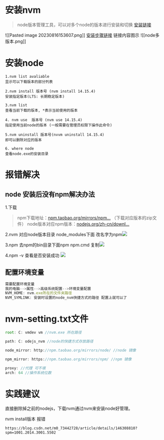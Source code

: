 # 安装nvm
> node版本管理工具，可以对多个node的版本进行安装和切换 [安装链接](https://github.com/coreybutler/nvm-windows/releases)


![[Pasted image 20230816153607.png]]
[安装步骤链接](http://wed.xjx100.cn/news/225558.html?action=onClick)
链接内容图示
![[node多版本.png]]
# 安装node

```text
1.nvm list avaliable 
显示可以下载版本的部分列表

2.nvm install 版本号 (nvm install 14.15.4) 
安装指定版本(LTS: 长期稳定版本)

3.nvm list
查看当前下载的版本, *表示当前使用的版本

4. nvm use  版本号 (nvm use 14.15.4) 
指定使用当前node的版本 (一般需要在管理员权限下操作此命令)

5.nvm uninstall 版本号(nvvm uninstall 14.15.4)
即可以删除对应的版本

6. where node 
查看node.exe的安装目录
```

# 报错解决
## node 安装后没有npm解决办法
1.下载

> npm下载地址：[npm.taobao.org/mirrors/npm…](http://npm.taobao.org/mirrors/npm/ "http://npm.taobao.org/mirrors/npm/") （下载对应版本的zip文件）  
> node版本对应npm版本：[nodejs.org/zh-cn/downl…](https://nodejs.org/zh-cn/download/releases/ "https://nodejs.org/zh-cn/download/releases/")

2.nvm 对应node版本目录 node_modules下面 改名字为npm![](https://img-blog.csdnimg.cn/b58ad949384744e8808a27d8ecc23b1a.png)

3.npm 去npm的bin目录下面npm npm.cmd 复制![](https://img-blog.csdnimg.cn/1b301ea82f0f4b7fbca2c01d25bf739a.png)

4.npm -v 查看是否安装成功
![](https://img-blog.csdnimg.cn/b125fa7f1e124dd7bba716213dfc6eb9.png)



## 配置环境变量
~~~js
需要配置环境变量
我的电脑-->属性-->高级系统配置-->环境变量配置 
NVM_HOME: nvm.exe所在的文件夹路径 
NVM_SYMLINK: 安装时设置的node_nvm快捷方式的路径 配置上就可以了
~~~
# nvm-setting.txt文件

~~~js
root: C: vmdev vm //nvm.exe 所在路径 

path: C: odejs_nvm //node的快捷方式存放路径

node_mirror: http://npm.taobao.org/mirrors/node/ //node 镜像 

npm_mirror: https://npm.taobao.org/mirrors/npm/ //npm 镜像

proxy: //代理 可不填 
arch: 64 //操作系统位数 
~~~


# 实践建议
直接删除掉之前的nodejs，下载nvm通过nvm来安装node好管理。

nvm  install版本 报错
~~~
https://blog.csdn.net/m0_73442728/article/details/146308810?spm=1001.2014.3001.5502
~~~
